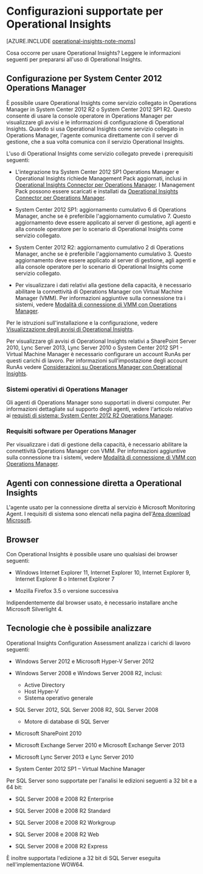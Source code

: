 <properties
   pageTitle="Configurazioni supportate per Operational Insights"
   description="Informazioni sulle configurazioni necessarie per Operational Insights"
   services="operational-insights"
   documentationCenter=""
   authors="bandersmsft"
   manager="jwhit"
   editor="tysonn" />
<tags
   ms.service="operational-insights"
   ms.devlang="na"
   ms.topic="article"
   ms.tgt_pltfrm="na"
   ms.workload="na"
   ms.date="07/02/2015"
   ms.author="banders" />

# Configurazioni supportate per Operational Insights

[AZURE.INCLUDE [operational-insights-note-moms](../../includes/operational-insights-note-moms.md)]

Cosa occorre per usare Operational Insights? Leggere le informazioni seguenti per prepararsi all'uso di Operational Insights.


## Configurazione per System Center 2012 Operations Manager

È possibile usare Operational Insights come servizio collegato in Operations Manager in System Center 2012 R2 o System Center 2012 SP1 R2. Questo consente di usare la console operatore in Operations Manager per visualizzare gli avvisi e le informazioni di configurazione di Operational Insights. Quando si usa Operational Insights come servizio collegato in Operations Manager, l'agente comunica direttamente con il server di gestione, che a sua volta comunica con il servizio Operational Insights.

L'uso di Operational Insights come servizio collegato prevede i prerequisiti seguenti:


- L'integrazione tra System Center 2012 SP1 Operations Manager e Operational Insights richiede Management Pack aggiornati, inclusi in [Operational Insights Connector per Operations Manager](https://www.microsoft.com/it-it/download/details.aspx?id=38199). I Management Pack possono essere scaricati e installati da [Operational Insights Connector per Operations Manager](https://www.microsoft.com/it-it/download/details.aspx?id=38199).

- System Center 2012 SP1: aggiornamento cumulativo 6 di Operations Manager, anche se è preferibile l'aggiornamento cumulativo 7. Questo aggiornamento deve essere applicato al server di gestione, agli agenti e alla console operatore per lo scenario di Operational Insights come servizio collegato.

- System Center 2012 R2: aggiornamento cumulativo 2 di Operations Manager, anche se è preferibile l'aggiornamento cumulativo 3. Questo aggiornamento deve essere applicato al server di gestione, agli agenti e alla console operatore per lo scenario di Operational Insights come servizio collegato.

- Per visualizzare i dati relativi alla gestione della capacità, è necessario abilitare la connettività di Operations Manager con Virtual Machine Manager (VMM). Per informazioni aggiuntive sulla connessione tra i sistemi, vedere [Modalità di connessione di VMM con Operations Manager](https://technet.microsoft.com/it-it/library/hh882396.aspx).

Per le istruzioni sull'installazione e la configurazione, vedere [Visualizzazione degli avvisi di Operational Insights](http://go.microsoft.com/fwlink/?LinkID=293793).

Per visualizzare gli avvisi di Operational Insights relativi a SharePoint Server 2010, Lync Server 2013, Lync Server 2010 o System Center 2012 SP1 - Virtual Machine Manager è necessario configurare un account RunAs per questi carichi di lavoro. Per informazioni sull’impostazione degli account RunAs vedere [Considerazioni su Operations Manager con Operational Insights](operational-insights-operations-manager.md).


### Sistemi operativi di Operations Manager

Gli agenti di Operations Manager sono supportati in diversi computer. Per informazioni dettagliate sul supporto degli agenti, vedere l'articolo relativo ai [requisti di sistema: System Center 2012 R2 Operations Manager](https://technet.microsoft.com/library/dn249696.aspx).

### Requisiti software per Operations Manager

Per visualizzare i dati di gestione della capacità, è necessario abilitare la connettività Operations Manager con VMM. Per informazioni aggiuntive sulla connessione tra i sistemi, vedere [Modalità di connessione di VMM con Operations Manager](https://technet.microsoft.com/it-it/library/hh882396.aspx).

## Agenti con connessione diretta a Operational Insights

L'agente usato per la connessione diretta al servizio è Microsoft Monitoring Agent. I requisiti di sistema sono elencati nella pagina dell'[Area download Microsoft](https://www.microsoft.com/it-it/download/details.aspx?id=40316&e6b34bbe-475b-1abd-2c51-b5034bcdd6d2=True).

## Browser

Con Operational Insights è possibile usare uno qualsiasi dei browser seguenti:

- Windows Internet Explorer 11, Internet Explorer 10, Internet Explorer 9, Internet Explorer 8 o Internet Explorer 7

- Mozilla Firefox 3.5 o versione successiva

Indipendentemente dal browser usato, è necessario installare anche Microsoft Silverlight 4.

## Tecnologie che è possibile analizzare

Operational Insights Configuration Assessment analizza i carichi di lavoro seguenti:

- Windows Server 2012 e Microsoft Hyper-V Server 2012

- Windows Server 2008 e Windows Server 2008 R2, inclusi:
    - Active Directory
	- Host Hyper-V
	- Sistema operativo generale

- SQL Server 2012, SQL Server 2008 R2, SQL Server 2008
    - Motore di database di SQL Server

- Microsoft SharePoint 2010

- Microsoft Exchange Server 2010 e Microsoft Exchange Server 2013

- Microsoft Lync Server 2013 e Lync Server 2010

- System Center 2012 SP1 – Virtual Machine Manager

Per SQL Server sono supportate per l'analisi le edizioni seguenti a 32 bit e a 64 bit:

- SQL Server 2008 e 2008 R2 Enterprise

- SQL Server 2008 e 2008 R2 Standard

- SQL Server 2008 e 2008 R2 Workgroup

- SQL Server 2008 e 2008 R2 Web

- SQL Server 2008 e 2008 R2 Express

È inoltre supportata l'edizione a 32 bit di SQL Server eseguita nell'implementazione WOW64.

<!---HONumber=July15_HO4-->
